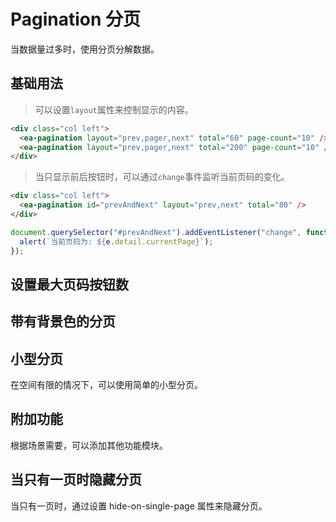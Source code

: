 <script setup>
import { onMounted } from 'vue'

onMounted(() => {
    import('../index.js')
    import('./index.scss')

    document.querySelector('#prevAndNext').addEventListener('change', function (e) {
        alert(`当前页码为: ${e.detail.currentPage}`);
    })
})
</script>

# Pagination 分页

当数据量过多时，使用分页分解数据。

## 基础用法

> 可以设置`layout`属性来控制显示的内容。

<div class="col left">
    <ea-pagination layout="prev,pager,next" total="60" page-count="10" />
    <ea-pagination layout="prev,pager,next" total="200" page-count="10" />
</div>

```html
<div class="col left">
  <ea-pagination layout="prev,pager,next" total="60" page-count="10" />
  <ea-pagination layout="prev,pager,next" total="200" page-count="10" />
</div>
```

> 当只显示前后按钮时，可以通过`change`事件监听当前页码的变化。

<div class="col left">
    <ea-pagination id="prevAndNext" layout="prev,next" total="80" />
</div>

```html
<div class="col left">
  <ea-pagination id="prevAndNext" layout="prev,next" total="80" />
</div>
```

```js
document.querySelector("#prevAndNext").addEventListener("change", function (e) {
  alert(`当前页码为: ${e.detail.currentPage}`);
});
```

## 设置最大页码按钮数

## 带有背景色的分页

## 小型分页

在空间有限的情况下，可以使用简单的小型分页。

## 附加功能

根据场景需要，可以添加其他功能模块。

## 当只有一页时隐藏分页

当只有一页时，通过设置 hide-on-single-page 属性来隐藏分页。

